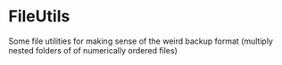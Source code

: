 # FileUtils
Some file utilities for making sense of the weird backup format (multiply nested folders of of numerically ordered files)

